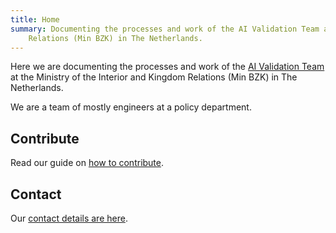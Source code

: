 ```yaml
---
title: Home
summary: Documenting the processes and work of the AI Validation Team at the Ministry of the Interior and Kingdom
    Relations (Min BZK) in The Netherlands.
---
```


Here we are documenting the processes and work of the [AI Validation Team](About/team.md) at the Ministry of the
Interior and Kingdom Relations (Min BZK) in The Netherlands.

We are a team of mostly engineers at a policy department.

## Contribute

Read our guide on [how to contribute](Way-of-Working/Contributing.md).

## Contact

Our [contact details are here](About/contact.md).
